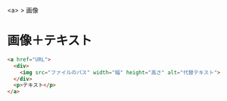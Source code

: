 \<a> > 画像
# 画像＋テキスト
```html
<a href="URL">
  <div>
    <img src="ファイルのパス" width="幅" height="高さ" alt="代替テキスト">
  </div>
  <p>テキスト</p>
</a>
```
